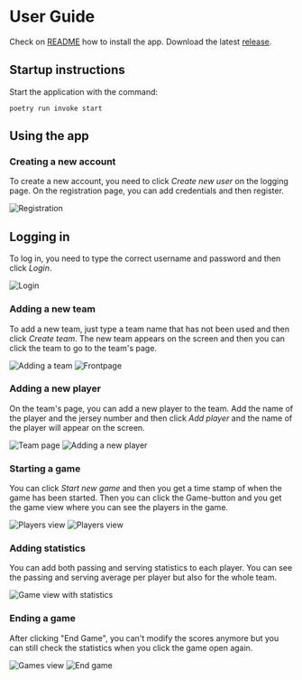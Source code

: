 # User Guide

Check on [README](https://github.com/rautiais/ot-harjoitustyo/blob/main/README.md) how to install the app. Download the latest [release](https://github.com/rautiais/ot-harjoitustyo/releases).

## Startup instructions

Start the application with the command:

```
poetry run invoke start
```

## Using the app

### Creating a new account

To create a new account, you need to click _Create new user_ on the logging page. On the registration page, you can add credentials and then register.

![Registration](./images/register.png)

## Logging in

To log in, you need to type the correct username and password and then click _Login_.

![Login](./images/login.png)

### Adding a new team

To add a new team, just type a team name that has not been used and then click _Create team_. The new team appears on the screen and then you can click the team to go to the team's page.

![Adding a team](./images/frontpage1.png)
![Frontpage](./images/frontpage2.png)

### Adding a new player

On the team's page, you can add a new player to the team. Add the name of the player and the jersey number and then click _Add player_ and the name of the player will appear on the screen.

![Team page](./images/player_view.png)
![Adding a new player](./images/addplayer1.png)

### Starting a game

You can click _Start new game_ and then you get a time stamp of when the game has been started. Then you can click the Game-button and you get the game view where you can see the players in the game.

![Players view](./images/players.png)
![Players view](./images/game_view.png)

### Adding statistics

You can add both passing and serving statistics to each player. You can see the passing and serving average per player but also for the whole team.

![Game view with statistics](./images/game_view_with_stats.png)

### Ending a game

After clicking "End Game", you can't modify the scores anymore but you can still check the statistics when you click the game open again.

![Games view](./images/player_view_with_games.png)
![End game](./images/endgame.png)
